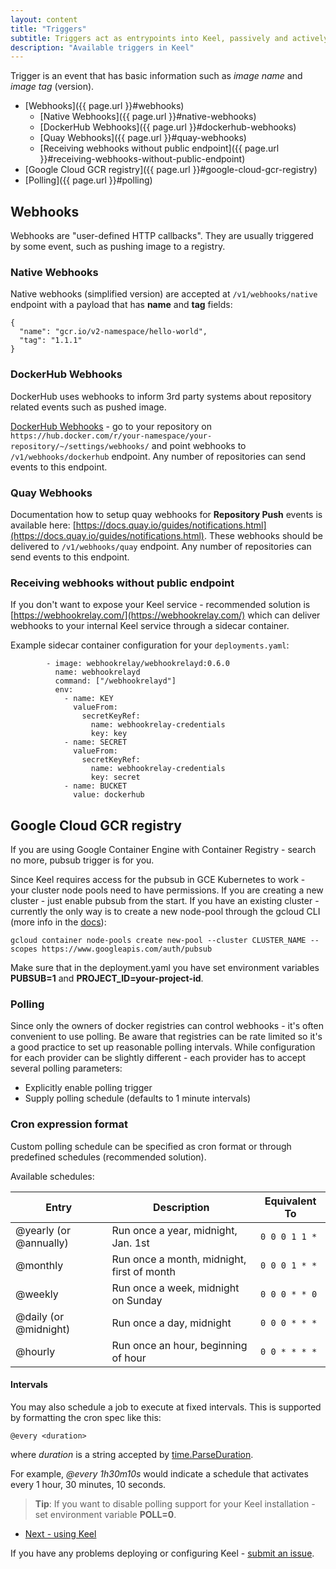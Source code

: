 ```yaml
--- 
layout: content 
title: "Triggers" 
subtitle: Triggers act as entrypoints into Keel, passively and actively (polling) checking for new images
description: "Available triggers in Keel"
---
```


Trigger is an event that has basic information such as _image name_ and _image tag_ (version).

- [Webhooks]({{ page.url }}#webhooks)
  * [Native Webhooks]({{ page.url }}#native-webhooks)
  * [DockerHub Webhooks]({{ page.url }}#dockerhub-webhooks)
  * [Quay Webhooks]({{ page.url }}#quay-webhooks)
  * [Receiving webhooks without public endpoint]({{ page.url }}#receiving-webhooks-without-public-endpoint)
- [Google Cloud GCR registry]({{ page.url }}#google-cloud-gcr-registry) 
- [Polling]({{ page.url }}#polling)

## Webhooks

Webhooks are "user-defined HTTP callbacks". They are usually triggered by some event, such as pushing image to a registry.

###  Native Webhooks

Native webhooks (simplified version) are accepted at `/v1/webhooks/native` endpoint with a payload that has __name__ and __tag__ fields: 

```
{
  "name": "gcr.io/v2-namespace/hello-world", 
  "tag": "1.1.1"
}
```

### DockerHub Webhooks

DockerHub uses webhooks to inform 3rd party systems about repository related events such as pushed image.

[DockerHub Webhooks](https://docs.docker.com/docker-hub/webhooks/) - go to your repository on 
`https://hub.docker.com/r/your-namespace/your-repository/~/settings/webhooks/` and point webhooks
to `/v1/webhooks/dockerhub` endpoint. Any number of repositories 
can send events to this endpoint.


### Quay Webhooks 

Documentation how to setup quay webhooks for __Repository Push__ events is available here: [https://docs.quay.io/guides/notifications.html](https://docs.quay.io/guides/notifications.html). These webhooks should be delivered to `/v1/webhooks/quay` endpoint. Any number of repositories 
can send events to this endpoint.


### Receiving webhooks without public endpoint

If you don't want to expose your Keel service - recommended solution is [https://webhookrelay.com/](https://webhookrelay.com/) which can deliver webhooks to your internal Keel service through a sidecar container.

Example sidecar container configuration for your `deployments.yaml`:

```
        - image: webhookrelay/webhookrelayd:0.6.0
          name: webhookrelayd
          command: ["/webhookrelayd"]
          env:                         
            - name: KEY
              valueFrom:
                secretKeyRef:
                  name: webhookrelay-credentials
                  key: key                
            - name: SECRET
              valueFrom:
                secretKeyRef:
                  name: webhookrelay-credentials
                  key: secret
            - name: BUCKET
              value: dockerhub      
```

## Google Cloud GCR registry

If you are using Google Container Engine with Container Registry - search no more, pubsub trigger is for you.

Since Keel requires access for the pubsub in GCE Kubernetes to work - your cluster node pools need to have permissions. If you are creating a new cluster - just enable pubsub from the start. If you have an existing cluster - currently the only way is to create a new node-pool through the gcloud CLI (more info in the [docs](https://cloud.google.com/sdk/gcloud/reference/container/node-pools/create?hl=en_US&_ga=1.2114551.650086469.1487625651)):

```
gcloud container node-pools create new-pool --cluster CLUSTER_NAME --scopes https://www.googleapis.com/auth/pubsub
``` 

Make sure that in the deployment.yaml you have set environment variables __PUBSUB=1__ and __PROJECT_ID=your-project-id__. 


### Polling

Since only the owners of docker registries can control webhooks - it's often convenient to use
polling. Be aware that registries can be rate limited so it's a good practice to set up reasonable polling intervals.
While configuration for each provider can be slightly different - each provider has to accept several polling parameters:

* Explicitly enable polling trigger
* Supply polling schedule (defaults to 1 minute intervals)

### Cron expression format

Custom polling schedule can be specified as cron format or through predefined schedules (recommended solution). 

Available schedules:


Entry                  | Description                                | Equivalent To
-----                  | -----------                                | -------------
@yearly (or @annually) | Run once a year, midnight, Jan. 1st        | `0 0 0 1 1 *`
@monthly               | Run once a month, midnight, first of month | `0 0 0 1 * *`
@weekly                | Run once a week, midnight on Sunday        | `0 0 0 * * 0`
@daily (or @midnight)  | Run once a day, midnight                   | `0 0 0 * * *`
@hourly                | Run once an hour, beginning of hour        | `0 0 * * * *`


#### Intervals

You may also schedule a job to execute at fixed intervals. This is supported by formatting the cron spec like this:

`@every <duration>`

where _duration_ is a string accepted by [time.ParseDuration](http://golang.org/pkg/time/#ParseDuration).

For example, _@every 1h30m10s_ would indicate a schedule that activates every 1 hour, 30 minutes, 10 seconds.


> **Tip**: If you want to disable polling support for your Keel installation - set environment variable
__POLL=0__.


<ul class="actions">
  <li><a href="/user-guide" class="button big">Next - using Keel</a></li>
</ul>

If you have any problems deploying or configuring Keel - [submit an issue](https://github.com/rusenask/keel/issues).